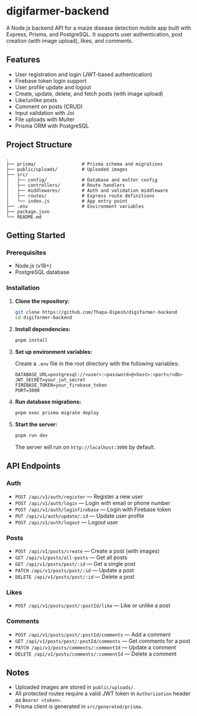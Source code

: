 # digifarmer-backend

A Node.js backend API for a maize disease detection mobile app built with Express, Prisma, and PostgreSQL. It supports user authentication, post creation (with image upload), likes, and comments.

## Features

- User registration and login (JWT-based authentication)
- Firebase token login support
- User profile update and logout
- Create, update, delete, and fetch posts (with image upload)
- Like/unlike posts
- Comment on posts (CRUD)
- Input validation with Joi
- File uploads with Multer
- Prisma ORM with PostgreSQL

## Project Structure

```
.
├── prisma/                 # Prisma schema and migrations
├── public/uploads/         # Uploaded images
├── src/
│   ├── config/             # Database and multer config
│   ├── controllers/        # Route handlers
│   ├── middlewares/        # Auth and validation middleware
│   ├── routes/             # Express route definitions
│   └── index.js            # App entry point
├── .env                    # Environment variables
├── package.json
└── README.md
```

## Getting Started

### Prerequisites

- Node.js (v18+)
- PostgreSQL database

### Installation

1. **Clone the repository:**

   ```sh
   git clone https://github.com/Thapa-Dipesh/digifarmer-backend
   cd digifarmer-backend
   ```

2. **Install dependencies:**

   ```sh
   pnpm install
   ```

3. **Set up environment variables:**

   Create a `.env` file in the root directory with the following variables:

   ```
   DATABASE_URL=postgresql://<user>:<password>@<host>:<port>/<db>
   JWT_SECRET=your_jwt_secret
   FIREBASE_TOKEN=your_firebase_token
   PORT=3000
   ```

4. **Run database migrations:**

   ```sh
   pnpm exec prisma migrate deploy
   ```

5. **Start the server:**

   ```sh
   pnpm run dev
   ```

   The server will run on `http://localhost:3000` by default.

## API Endpoints

### Auth

- `POST /api/v1/auth/register` — Register a new user
- `POST /api/v1/auth/login` — Login with email or phone number
- `POST /api/v1/auth/loginfirebase` — Login with Firebase token
- `PUT /api/v1/auth/update/:id` — Update user profile
- `POST /api/v1/auth/logout` — Logout user

### Posts

- `POST /api/v1/posts/create` — Create a post (with images)
- `GET /api/v1/posts/all-posts` — Get all posts
- `GET /api/v1/posts/post/:id` — Get a single post
- `PATCH /api/v1/posts/post/:id` — Update a post
- `DELETE /api/v1/posts/post/:id` — Delete a post

### Likes

- `POST /api/v1/posts/post/:postId/like` — Like or unlike a post

### Comments

- `POST /api/v1/posts/post/:postId/comments` — Add a comment
- `GET /api/v1/posts/post/:postId/comments` — Get comments for a post
- `PATCH /api/v1/posts/comments/:commentId` — Update a comment
- `DELETE /api/v1/posts/comments/:commentId` — Delete a comment

## Notes

- Uploaded images are stored in `public/uploads/`.
- All protected routes require a valid JWT token in `Authorization` header as `Bearer <token>`.
- Prisma client is generated in `src/generated/prisma`.
